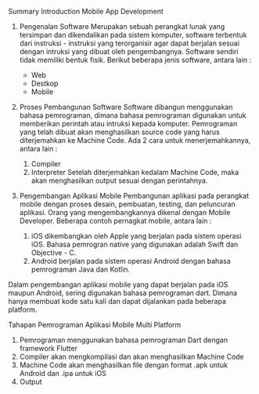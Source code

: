Summary Introduction Mobile App Development

1. Pengenalan Software
	Merupakan sebuah perangkat lunak yang tersimpan dan dikendalikan pada sistem komputer, software terbentuk dari instruksi - instruksi yang terorganisir agar dapat berjalan sesuai dengan intruksi yang dibuat oleh pengembangnya. Software sendiri tidak memiliki bentuk fisik. Berikut beberapa jenis software, antara lain :
	- Web
	- Destkop
	- Mobile

2. Proses Pembangunan Software
	Software dibangun menggunakan bahasa pemrograman, dimana bahasa pemrograman digunakan untuk memberikan perintah atau intruksi kepada komputer. Pemrograman yang telah dibuat akan menghasilkan source code yang harus diterjemahkan ke Machine Code.
Ada 2 cara untuk menerjemahkannya, antara lain :
	1. Compiler
	2. Interpreter
Setelah diterjemahkan kedalam Machine Code, maka akan menghasilkan output sesuai dengan perintahnya.

3. Pengembangan Aplikasi Mobile
	Pembangunan aplikasi pada perangkat mobile dengan proses desain, pembuatan, testing, dan peluncuran aplikasi. Orang yang mengembangkannya dikenal dengan Mobile Developer. Beberapa contoh pernagkat mobile, antara lain :
	1. iOS dikembangkan oleh Apple yang berjalan pada sistem operasi iOS. Bahasa pemrogran native yang digunakan adalah Swift dan Objective - C.
	2. Android berjalan pada sistem operasi Android dengan bahasa pemrograman Java dan Kotlin. 

Dalam pengembangan aplikasi mobile yang dapat berjalan pada iOS maupun Android, sering digunakan bahasa pemrograman dart. Dimana hanya membuat kode satu kali dan dapat dijalankan pada beberapa platform.

Tahapan Pemrograman Aplikasi Mobile Multi Platform
1. Pemrograman menggunakan bahasa pemrograman Dart dengan framework Flutter
2. Compiler akan mengkompilasi dan akan menghasilkan Machine Code
3. Machine Code akan menghasilkan file dengan format .apk untuk Android dan .ipa untuk iOS
4. Output